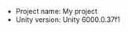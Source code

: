 <!-- UNITY CODE ASSIST INSTRUCTIONS START -->
- Project name: My project
- Unity version: Unity 6000.0.37f1
<!-- UNITY CODE ASSIST INSTRUCTIONS END -->
